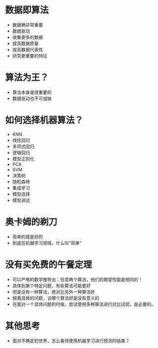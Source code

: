 # 数据即算法
 - 数据确非常重要
 - 数据驱动
 - 收集更多的数据
 - 提高数据质量
 - 提高数据代表性
 - 研究更重要的特征
# 算法为王？
 - 算法本身是很重要的
 - 数据驱动也不可或缺
# 如何选择机器算法？
 - KNN
 - 线性回归
 - 多项式回归
 - 逻辑回归
 - 模型正则化
 - PCA
 - SVM
 - 决策树
 - 随机森林
 - 集成学习
 - 模型选择
 - 模型调试
# 奥卡姆的剃刀
 - 简单的就是好的
 - 到底在机器学习领域，什么叫“简单”
# 没有买免费的午餐定理
 - 可以严格的数学推导出：任意两个算法，他们的期望性能是相同的！
 - 具体到某个特定问题，有些算法可能更好
 - 但是没有一种算法，绝对比另外一种算法好
 - 脱离具体的问题，谈哪个算法好是没有意义的
 - 在面对一个具体问题的时候，尝试使用多种算法进行对比试验，是必要的。
# 其他思考
 - 面对不确定的世界，怎么看待使用机器学习进行预测的结果？